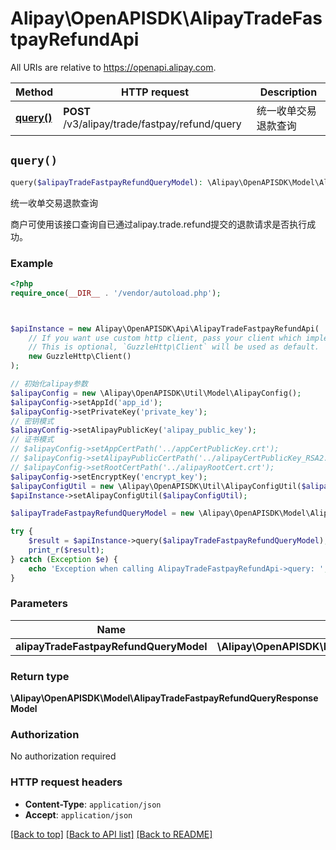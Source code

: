 # Alipay\OpenAPISDK\AlipayTradeFastpayRefundApi

All URIs are relative to https://openapi.alipay.com.

Method | HTTP request | Description
------------- | ------------- | -------------
[**query()**](AlipayTradeFastpayRefundApi.md#query) | **POST** /v3/alipay/trade/fastpay/refund/query | 统一收单交易退款查询


## `query()`

```php
query($alipayTradeFastpayRefundQueryModel): \Alipay\OpenAPISDK\Model\AlipayTradeFastpayRefundQueryResponseModel
```

统一收单交易退款查询

商户可使用该接口查询自已通过alipay.trade.refund提交的退款请求是否执行成功。

### Example

```php
<?php
require_once(__DIR__ . '/vendor/autoload.php');



$apiInstance = new Alipay\OpenAPISDK\Api\AlipayTradeFastpayRefundApi(
    // If you want use custom http client, pass your client which implements `GuzzleHttp\ClientInterface`.
    // This is optional, `GuzzleHttp\Client` will be used as default.
    new GuzzleHttp\Client()
);

// 初始化alipay参数
$alipayConfig = new \Alipay\OpenAPISDK\Util\Model\AlipayConfig();
$alipayConfig->setAppId('app_id');
$alipayConfig->setPrivateKey('private_key');
// 密钥模式
$alipayConfig->setAlipayPublicKey('alipay_public_key');
// 证书模式
// $alipayConfig->setAppCertPath('../appCertPublicKey.crt');
// $alipayConfig->setAlipayPublicCertPath('../alipayCertPublicKey_RSA2.crt');
// $alipayConfig->setRootCertPath('../alipayRootCert.crt');
$alipayConfig->setEncryptKey('encrypt_key');
$alipayConfigUtil = new \Alipay\OpenAPISDK\Util\AlipayConfigUtil($alipayConfig);
$apiInstance->setAlipayConfigUtil($alipayConfigUtil);

$alipayTradeFastpayRefundQueryModel = new \Alipay\OpenAPISDK\Model\AlipayTradeFastpayRefundQueryModel(); // \Alipay\OpenAPISDK\Model\AlipayTradeFastpayRefundQueryModel

try {
    $result = $apiInstance->query($alipayTradeFastpayRefundQueryModel);
    print_r($result);
} catch (Exception $e) {
    echo 'Exception when calling AlipayTradeFastpayRefundApi->query: ', $e->getMessage(), PHP_EOL;
}
```

### Parameters

Name | Type | Description  | Notes
------------- | ------------- | ------------- | -------------
 **alipayTradeFastpayRefundQueryModel** | **\Alipay\OpenAPISDK\Model\AlipayTradeFastpayRefundQueryModel**|  | [optional]

### Return type

**\Alipay\OpenAPISDK\Model\AlipayTradeFastpayRefundQueryResponseModel**

### Authorization

No authorization required

### HTTP request headers

- **Content-Type**: `application/json`
- **Accept**: `application/json`

[[Back to top]](#) [[Back to API list]](../../README.md#api-endpoints)
[[Back to README]](../../README.md)

